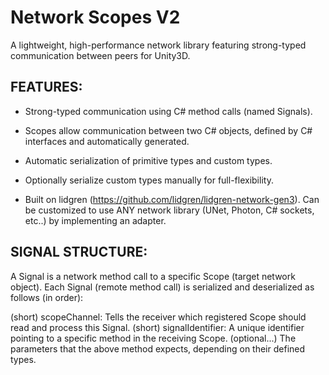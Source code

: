 
Network Scopes V2
=================
A lightweight, high-performance network library featuring strong-typed communication between peers for Unity3D.


FEATURES:
---------
- Strong-typed communication using C# method calls (named Signals).

- Scopes allow communication between two C# objects, defined by C# interfaces and automatically generated.

- Automatic serialization of primitive types and custom types.

- Optionally serialize custom types manually for full-flexibility.

- Built on lidgren (https://github.com/lidgren/lidgren-network-gen3). Can be customized to use ANY network library (UNet, Photon, C# sockets, etc..) by implementing an adapter.


SIGNAL STRUCTURE:
-----------------
A Signal is a network method call to a specific Scope (target network object). Each Signal (remote method call) is serialized and deserialized as follows (in order):

(short) scopeChannel: Tells the receiver which registered Scope should read and process this Signal.
(short) signalIdentifier: A unique identifier pointing to a specific method in the receiving Scope.
(optional...) The parameters that the above method expects, depending on their defined types.
